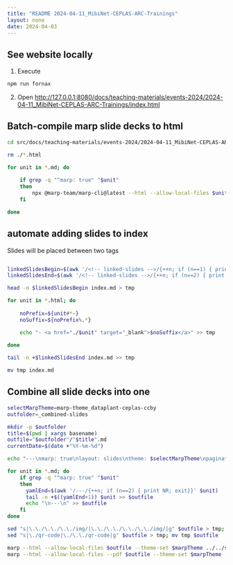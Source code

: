 ```yaml
---
title: "README 2024-04-11_MibiNet-CEPLAS-ARC-Trainings"
layout: none
date: 2024-04-03
---
```


## See website locally

1. Execute

```bash
npm run fornax
```

2. Open http://127.0.0.1:8080/docs/teaching-materials/events-2024/2024-04-11_MibiNet-CEPLAS-ARC-Trainings/index.html


## Batch-compile marp slide decks to html

```bash
cd src/docs/teaching-materials/events-2024/2024-04-11_MibiNet-CEPLAS-ARC-Trainings
```

```bash
rm ./*.html

for unit in *.md; do
    
    if grep -q "^marp: true" "$unit"
    then
        npx @marp-team/marp-cli@latest --html --allow-local-files $unit --theme-set $marpTheme ../../style/ --
    fi

done
```

## automate adding slides to index

Slides will be placed between two tags <!-- linked-slides -->

```bash

linkedSlidesBegin=$(awk '/<!-- linked-slides -->/{++n; if (n==1) { print NR; exit}}' index.md)
linkedSlidesEnd=$(awk '/<!-- linked-slides -->/{++n; if (n==2) { print NR; exit}}' index.md)

head -n $linkedSlidesBegin index.md > tmp

for unit in *.html; do
    
    noPrefix=${unit#*-}
    noSuffix=${noPrefix%.*}

    echo "- <a href="./$unit" target="_blank">$noSuffix</a>" >> tmp
   
done

tail -n +$linkedSlidesEnd index.md >> tmp

mv tmp index.md

```

## Combine all slide decks into one

```zsh
selectMarpTheme=marp-theme_dataplant-ceplas-ccby
outfolder=_combined-slides

mkdir -p $outfolder
title=$(pwd | xargs basename)
outfile="$outfolder"/"$title".md
currentDate=$(date +"%Y-%m-%d")

echo "---\nmarp: true\nlayout: slides\ntheme: $selectMarpTheme\npaginate: true\ntitle: $title\ndate: $currentDate\n---\n" > $outfile

for unit in *.md; do    
    if grep -q "^marp: true" "$unit"
    then
      yamlEnd=$(awk '/---/{++n; if (n==2) { print NR; exit}}' $unit)
      tail -n +$((yamlEnd+1)) $unit >> $outfile
      echo "\n---\n" >> $outfile
    fi
done

sed "s|\.\./\.\./\.\./img/|\.\./\.\./\.\./\.\./img/|g" $outfile > tmp; mv tmp $outfile
sed "s|\./qr-code|\./\.\./qr-code|g" $outfile > tmp; mv tmp $outfile

marp --html --allow-local-files $outfile --theme-set $marpTheme ../../style/ --
marp --html --allow-local-files --pdf $outfile --theme-set $marpTheme ../../style/ --

```
